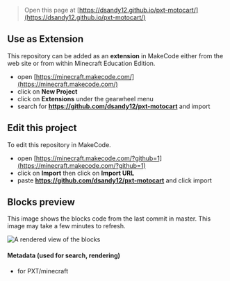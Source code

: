 
> Open this page at [https://dsandy12.github.io/pxt-motocart/](https://dsandy12.github.io/pxt-motocart/)

## Use as Extension

This repository can be added as an **extension** in MakeCode either from the web site or from within Minecraft Education Edition.

* open [https://minecraft.makecode.com/](https://minecraft.makecode.com/)
* click on **New Project**
* click on **Extensions** under the gearwheel menu
* search for **https://github.com/dsandy12/pxt-motocart** and import

## Edit this project

To edit this repository in MakeCode.

* open [https://minecraft.makecode.com/?github=1](https://minecraft.makecode.com/?github=1)
* click on **Import** then click on **Import URL**
* paste **https://github.com/dsandy12/pxt-motocart** and click import

## Blocks preview

This image shows the blocks code from the last commit in master.
This image may take a few minutes to refresh.

![A rendered view of the blocks](https://github.com/dsandy12/pxt-motocart/raw/master/.github/makecode/blocks.png)

#### Metadata (used for search, rendering)

* for PXT/minecraft
<script src="https://makecode.com/gh-pages-embed.js"></script><script>makeCodeRender("{{ site.makecode.home_url }}", "{{ site.github.owner_name }}/{{ site.github.repository_name }}");</script>
